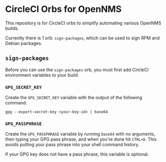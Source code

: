 # CircleCI Orbs for OpenNMS

This repository is for CircleCI orbs to simplify automating various
OpenNMS builds.

Currently there is 1 orb: `sign-packages`, which can be used to
sign RPM and Debian packages.

## `sign-packages`

Before you can use the `sign-packages` orb, you must first add
CircleCI environment variables to your build.

### `GPG_SECRET_KEY`

Create the `GPG_SECRET_KEY` variable with the output of the following
command:

```shell
gpg --export-secret-key <your-key-id> | base64
```

### `GPG_PASSPHRASE`

Create the `GPG_PASSPHRASE` variable by running `base64` with no
arguments, then typing your GPG pass phrase, and when you're done
hit `CTRL+D`.  This avoids putting your pass phrase into your
shell command history.

If your GPG key does not have a pass phrase, this variable is
optional.
